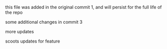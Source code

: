 this file was added in the original commit 1, and will persist for the full life of the repo

some additional changes in commit 3

more updates

scoots updates for feature